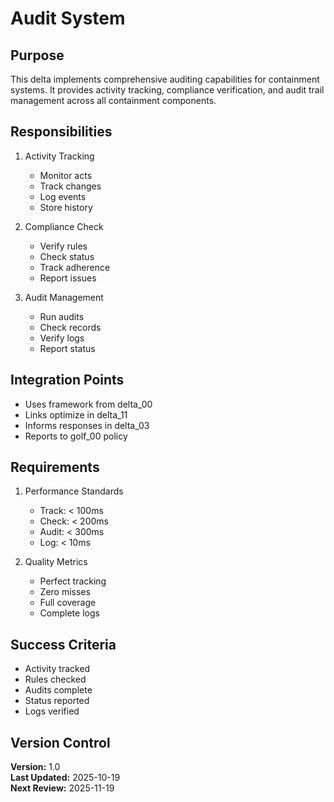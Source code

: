 # Audit System

## Purpose

This delta implements comprehensive auditing capabilities for containment systems. It provides activity tracking, compliance verification, and audit trail management across all containment components.

## Responsibilities

1. Activity Tracking
   - Monitor acts
   - Track changes
   - Log events
   - Store history

2. Compliance Check
   - Verify rules
   - Check status
   - Track adherence
   - Report issues

3. Audit Management
   - Run audits
   - Check records
   - Verify logs
   - Report status

## Integration Points

- Uses framework from delta_00
- Links optimize in delta_11
- Informs responses in delta_03
- Reports to golf_00 policy

## Requirements

1. Performance Standards
   - Track: < 100ms
   - Check: < 200ms
   - Audit: < 300ms
   - Log: < 10ms

2. Quality Metrics
   - Perfect tracking
   - Zero misses
   - Full coverage
   - Complete logs

## Success Criteria

- Activity tracked
- Rules checked
- Audits complete
- Status reported
- Logs verified

## Version Control

**Version:** 1.0  
**Last Updated:** 2025-10-19  
**Next Review:** 2025-11-19